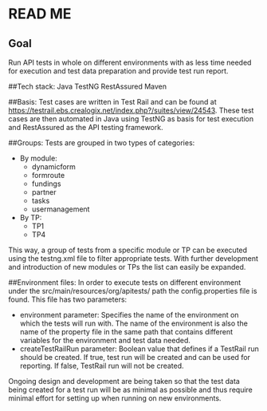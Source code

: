 # READ ME

## Goal 
Run API tests in whole on different environments with as less time needed for execution and test data preparation and provide test run report.

##Tech stack:
Java
TestNG
RestAssured
Maven

##Basis:
Test cases are written in Test Rail and can be found at https://testrail.ebs.crealogix.net/index.php?/suites/view/24543.
These test cases are then automated in Java using TestNG as basis for test execution and RestAssured as the API testing framework.

##Groups:
Tests are grouped in two types of categories:
- By module:
  - dynamicform
  - formroute
  - fundings
  - partner
  - tasks
  - usermanagement
- By TP:
  - TP1
  - TP4

This way, a group of tests from a specific module or TP can be executed using the testng.xml file to filter appropriate tests. With further development and introduction of new modules or TPs the list can easily be expanded.

##Environment files:
In order to execute tests on different environment under the src/main/resources/org/apitests/ path the config.properties file is found. This file has two parameters:
- environment parameter:
Specifies the name of the environment on which the tests will run with. The name of the environment is also the name of the property file in the same path that contains different variables for the environment and test data needed.
- createTestRailRun parameter:
Boolean value that defines if a TestRail run should be created. If true, test run will be created and can be used for reporting. If false, TestRail run will not be created.

Ongoing design and development are being taken so that the test data being created for a test run will be as minimal as possible and thus require minimal effort for setting up when running on new environments.